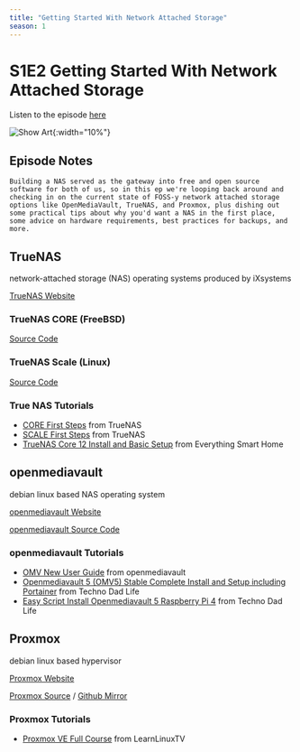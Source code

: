 ```yaml
---
title: "Getting Started With Network Attached Storage"
season: 1
---
```

# S1E2 Getting Started With Network Attached Storage

Listen to the episode [here](https://fosspod.content.town/episodes/getting-started-with-network-attached-storage)

![Show Art](https://image.simplecastcdn.com/images/369e8282-bab3-4f89-8844-5a60aee0d43c/9b2a87f3-0a35-4236-88e8-ba4885ec8734/3000x3000/6mamzxa.jpg){:width="10%"}

## Episode Notes

```Building a NAS served as the gateway into free and open source software for both of us, so in this ep we're looping back around and checking in on the current state of FOSS-y network attached storage options like OpenMediaVault, TrueNAS, and Proxmox, plus dishing out some practical tips about why you'd want a NAS in the first place, some advice on hardware requirements, best practices for backups, and more.```

## TrueNAS
network-attached storage (NAS) operating systems produced by iXsystems

[TrueNAS Website](https://www.truenas.com/)

### TrueNAS CORE (FreeBSD)
[Source Code](https://github.com/truenas/core-build)
### TrueNAS Scale (Linux)
[Source Code](https://github.com/truenas/scale-build)

### True NAS Tutorials

- [CORE First Steps](https://www.truenas.com/docs/core/gettingstarted/install/) from TrueNAS
- [SCALE First Steps](https://www.truenas.com/docs/scale/gettingstarted/installingscale/) from TrueNAS
- [TrueNAS Core 12 Install and Basic Setup](https://www.youtube.com/watch?v=WjLaK8yQAag) from Everything Smart Home

## openmediavault
debian linux based NAS operating system

[openmediavault Website](https://www.openmediavault.org/)

[openmediavault Source Code](https://github.com/openmediavault/openmediavault/)

### openmediavault Tutorials

- [OMV New User Guide](https://openmediavault.readthedocs.io/en/5.x/new_user_guide/newuserguide.html) from openmediavault
- [Openmediavault 5 (OMV5) Stable Complete Install and Setup including Portainer](https://www.youtube.com/watch?v=M_oxzpvMPTE) from Techno Dad Life
- [Easy Script Install Openmediavault 5 Raspberry Pi 4](https://www.youtube.com/watch?v=sYDyvr9Uc6Y) from Techno Dad Life

## Proxmox
debian linux based hypervisor

[Proxmox Website](https://www.proxmox.com/en/)

[Proxmox Source](https://git.proxmox.com/) / [Github Mirror](https://github.com/proxmox)

### Proxmox Tutorials

- [Proxmox VE Full Course](https://youtu.be/LCjuiIswXGs) from LearnLinuxTV
